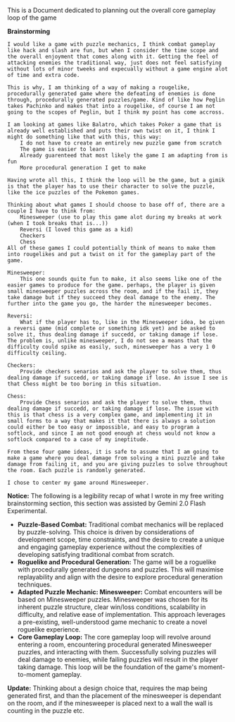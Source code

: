 This is a Document dedicated to planning out the overall core gameplay loop of the game

**Brainstorming**
```
I would like a game with puzzle mechanics, I think combat gameplay like hack and slash are fun, but when I consider the time scope and the overall enjoyment that comes along with it. Getting the feel of attacking enemies the traditional way, just does not feel satisfying without lots of minor tweeks and expecually without a game engine alot of time and extra code.

This is why, I am thinking of a way of making a rougelike, procedurally generated game where the defeating of enemies is done through, procedurally generated puzzles/game. Kind of like how Peglin takes Pachinko and makes that into a rougelike, of course I am not going to the scopes of Peglin, but I think my point has come accross. 

I am looking at games like Balatro, which takes Poker a game that is already well established and puts their own twist on it, I think I might do something like that with this, this way: 
	I do not have to create an entirely new puzzle game from scratch
	The game is easier to learn
	Already guarenteed that most likely the game I am adapting from is fun
	More procedural generation I get to make

Having wrote all this, I think the loop will be the game, but a gimik is that the player has to use their character to solve the puzzle, like the ice puzzles of the Pokemon games.

Thinking about what games I should choose to base off of, there are a couple I have to think from:
	Minesweeper (use to play this game alot during my breaks at work (when I took breaks that is...))
	Reversi (I loved this game as a kid)
	Checkers
	Chess
All of these games I could potentially think of means to make them into rougelikes and put a twist on it for the gameplay part of the game.

Minesweeper:
	This one sounds quite fun to make, it also seems like one of the easier games to produce for the game. perhaps, the player is given small minesweeper puzzles across the room, and if the fail it, they take damage but if they succeed they deal damage to the enemy. The further into the game you go, the harder the minesweeper becomes.

Reversi:
	What if the player has to, like in the Minesweeper idea, be given a reversi game (mid complete or something idk yet) and be asked to solve it, thus dealing damage if succedd, or taking damage if lose. The problem is, unlike minesweeper, I do not see a means that the difficulty could spike as easily, such, minesweeper has a very 1 0 difficulty ceiling.

Checkers:
	Provide checkers senarios and ask the player to solve them, thus dealing damage if succedd, or taking damage if lose. An issue I see is that Chess might be too boring in this situation.

Chess:
	Provide Chess senarios and ask the player to solve them, thus dealing damage if succedd, or taking damage if lose. The issue with this is that chess is a very complex game, and implementing it in small forms to a way that makes it that there is always a solution could either be too easy or impossible, and easy to program a softlock, and since I am not good enough at chess would not know a softlock compared to a case of my ineptitude. 

From these four game ideas, it is safe to assume that I am going to make a game where you deal damage from solving a mini puzzle and take damage from failing it, and you are giving puzzles to solve throughout the room. Each puzzle is randomly generated.

I chose to center my game around Minesweeper.

```

**Notice:** The following is a legibility recap of what I wrote in my free writing brainstorming section, this section was assisted by Gemini 2.0 Flash Experimental.

*   **Puzzle-Based Combat:**  Traditional combat mechanics will be replaced by puzzle-solving. This choice is driven by considerations of development scope, time constraints, and the desire to create a unique and engaging gameplay experience without the complexities of developing satisfying traditional combat from scratch.
*   **Roguelike and Procedural Generation:** The game will be a roguelike with procedurally generated dungeons and puzzles. This will maximise replayability and align with the desire to explore procedural generation techniques.
*   **Adapted Puzzle Mechanic: Minesweeper:**  Combat encounters will be based on Minesweeper puzzles. Minesweeper was chosen for its inherent puzzle structure, clear win/loss conditions, scalability in difficulty, and relative ease of implementation.  This approach leverages a pre-existing, well-understood game mechanic to create a novel roguelike experience.
*   **Core Gameplay Loop:** The core gameplay loop will revolve around entering a room, encountering procedural generated Minesweeper puzzles, and interacting with them. Successfully solving puzzles will deal damage to enemies, while failing puzzles will result in the player taking damage.  This loop will be the foundation of the game's moment-to-moment gameplay.


**Update:** Thinking about a design choice that, requires the map being generated first, and than the placement of the minesweeper is dependant on the room, and if the minesweeper is placed next to a wall the wall is counting in the puzzle etc.